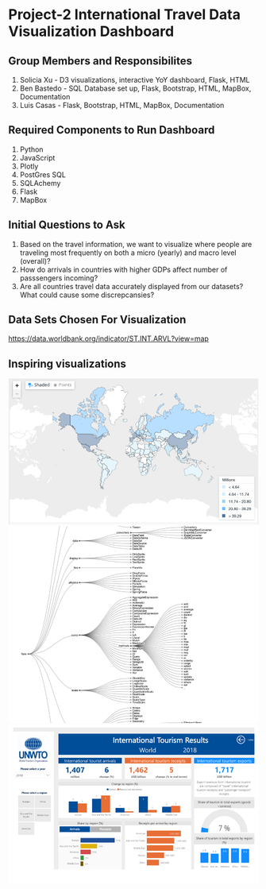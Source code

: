 # Project-2 International Travel Data Visualization Dashboard

## Group Members and Responsibilites

1. Solicia Xu - D3 visualizations, interactive YoY dashboard, Flask, HTML
2. Ben Bastedo - SQL Database set up, Flask, Bootstrap, HTML, MapBox, Documentation
3. Luis Casas - Flask, Bootstrap, HTML, MapBox, Documentation

## Required Components to Run Dashboard

1. Python
2. JavaScript
3. Plotly
4. PostGres SQL
5. SQLAchemy
6. Flask
7. MapBox

## Initial Questions to Ask

1. Based on the travel information, we want to visualize where people are traveling most frequently on both a micro (yearly) and macro level (overall)?
2. How do arrivals in countries with higher GDPs affect number of passsengers incoming?
3. Are all countries travel data accurately displayed from our datasets? What could cause some discrepcansies?

## Data Sets Chosen For Visualization

https://data.worldbank.org/indicator/ST.INT.ARVL?view=map

## Inspiring visualizations

![Dashboard page](readme_png/Picture1.png)
![Dashboard page](readme_png/Picture2.png)
![Dashboard page](readme_png/Picture3.png)